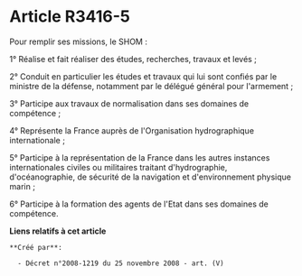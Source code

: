# Article R3416-5

Pour remplir ses missions, le SHOM :

1° Réalise et fait réaliser des études, recherches, travaux et levés ;

2° Conduit en particulier les études et travaux qui lui sont confiés par le ministre de la défense, notamment par le délégué
général pour l'armement ;

3° Participe aux travaux de normalisation dans ses domaines de compétence ;

4° Représente la France auprès de l'Organisation hydrographique internationale ;

5° Participe à la représentation de la France dans les autres instances internationales civiles ou militaires traitant
d'hydrographie, d'océanographie, de sécurité de la navigation et d'environnement physique marin ;

6° Participe à la formation des agents de l'Etat dans ses domaines de compétence.

**Liens relatifs à cet article**

	**Créé par**:

	  - Décret n°2008-1219 du 25 novembre 2008 - art. (V)

